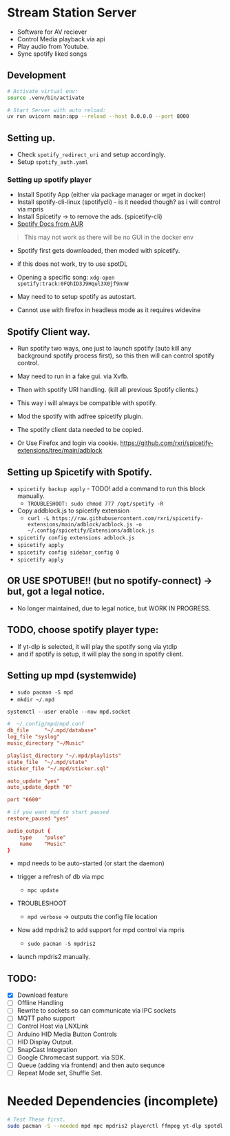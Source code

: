 # Stream Station Server

- Software for AV reciever
- Control Media playback via api
- Play audio from Youtube.
- Sync spotify liked songs


## Development

```bash
# Activate virtual env:
source .venv/bin/activate
```

```bash
# Start Server with auto reload:
uv run uvicorn main:app --reload --host 0.0.0.0 --port 8000
```

## Setting up.
- Check `spotify_redirect_uri` and setup accordingly.
- Setup `spotify_auth.yaml`


### Setting up spotify player
- Install Spotify App (either via package manager or wget in docker)
- Install spotify-cli-linux (spotifycli) - is it needed though? as i will control via mpris
- Install Spicetify -> to remove the ads. (spicetify-cli)
- [Spotify Docs from AUR](https://aur.archlinux.org/packages/spotify)

> This may not work as there will be no GUI in the docker env

- Spotify first gets downloaded, then moded with spicetify. 

- if this does not work, try to use spotDL

- Opening a specific song: `xdg-open spotify:track:0FQhID3J9Hqul3X0jf9nnW`

- May need to to setup spotify as autostart.

- Cannot use with firefox in headless mode as it requires widevine

## Spotify Client way.
- Run spotify two ways, one just to launch spotify (auto kill any background spotify process first), so this then will can control spotify control.
- May need to run in a fake gui. via Xvfb.
- Then with spotify URI handling. (kill all previous Spotify clients.)
- This way i will always be compatible with spotify.
- Mod the spotify with adfree spicetify plugin.
- The spotify client data needed to be copied. 

- Or Use Firefox and login via cookie.
https://github.com/rxri/spicetify-extensions/tree/main/adblock

## Setting up Spicetify with Spotify.
- `spicetify backup apply` - TODO! add a command to run this block manually.
    - `TROUBLESHOOT: sudo chmod 777 /opt/spotify -R`
- Copy addblock.js to spicetify extension
    - `curl -L https://raw.githubusercontent.com/rxri/spicetify-extensions/main/adblock/adblock.js -o ~/.config/spicetify/Extensions/adblock.js`
- `spicetify config extensions adblock.js`
- `spicetify apply`
- `spicetify config sidebar_config 0`
- `spicetify apply`

## OR USE SPOTUBE!! (but no spotify-connect) -> but, got a legal notice.
- No longer maintained, due to legal notice, but WORK IN PROGRESS.

## TODO, choose spotify player type:
- If yt-dlp is selected, it will play the spotify song via ytdlp
- and if spotify is setup, it will play the song in spotify client.

## Setting up mpd (systemwide)
- `sudo pacman -S mpd`
- `mkdir ~/.mpd`


`systemctl --user enable --now mpd.socket`

```conf
#  ~/.config/mpd/mpd.conf
db_file		"~/.mpd/database"
log_file "syslog"
music_directory "~/Music"

playlist_directory "~/.mpd/playlists"
state_file	"~/.mpd/state"
sticker_file "~/.mpd/sticker.sql"

auto_update "yes"
auto_update_depth "0"

port "6600"

# if you want mpd to start paused
restore_paused "yes"

audio_output {
	type	"pulse"
	name	"Music"
}
```

- mpd needs to be auto-started (or start the daemon)

- trigger a refresh of db via mpc
    - `mpc update`

- TROUBLESHOOT
    - `mpd verbose` -> outputs the config file location

- Now add mpdris2 to add support for mpd control via mpris
    - `sudo pacman -S mpdris2`

- launch mpdris2 manually.

## TODO:
- [x] Download feature
- [ ] Offline Handling
- [ ] Rewrite to sockets so can communicate via IPC sockets
- [ ] MQTT paho support
- [ ] Control Host via LNXLink
- [ ] Arduino HID Media Button Controls
- [ ] HID Display Output.
- [ ] SnapCast Integration
- [ ] Google Chromecast support. via SDK.
- [ ] Queue (adding via frontend) and then auto sequnce
- [ ] Repeat Mode set, Shuffle Set.

# Needed Dependencies (incomplete)
```bash
# Test These first.
sudo pacman -S --needed mpd mpc mpdris2 playerctl ffmpeg yt-dlp spotdl mutagen 
```
